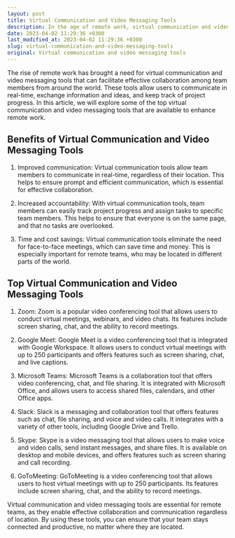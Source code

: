 ```yaml
---
layout: post
title: Virtual Communication and Video Messaging Tools
description: In the age of remote work, virtual communication and video messaging tools have become essential for effective collaboration. Read on to discover the benefits and top tools available.
date: 2023-04-02 11:29:36 +0300
last_modified_at: 2023-04-02 11:29:36 +0300
slug: virtual-communication-and-video-messaging-tools
original: Virtual communication and video messaging tools
---
```

The rise of remote work has brought a need for virtual communication and video messaging tools that can facilitate effective collaboration among team members from around the world. These tools allow users to communicate in real-time, exchange information and ideas, and keep track of project progress. In this article, we will explore some of the top virtual communication and video messaging tools that are available to enhance remote work.

## Benefits of Virtual Communication and Video Messaging Tools

1. Improved communication: Virtual communication tools allow team members to communicate in real-time, regardless of their location. This helps to ensure prompt and efficient communication, which is essential for effective collaboration.

2. Increased accountability: With virtual communication tools, team members can easily track project progress and assign tasks to specific team members. This helps to ensure that everyone is on the same page, and that no tasks are overlooked.

3. Time and cost savings: Virtual communication tools eliminate the need for face-to-face meetings, which can save time and money. This is especially important for remote teams, who may be located in different parts of the world.

## Top Virtual Communication and Video Messaging Tools

1. Zoom: Zoom is a popular video conferencing tool that allows users to conduct virtual meetings, webinars, and video chats. Its features include screen sharing, chat, and the ability to record meetings.

2. Google Meet: Google Meet is a video conferencing tool that is integrated with Google Workspace. It allows users to conduct virtual meetings with up to 250 participants and offers features such as screen sharing, chat, and live captions.

3. Microsoft Teams: Microsoft Teams is a collaboration tool that offers video conferencing, chat, and file sharing. It is integrated with Microsoft Office, and allows users to access shared files, calendars, and other Office apps.

4. Slack: Slack is a messaging and collaboration tool that offers features such as chat, file sharing, and voice and video calls. It integrates with a variety of other tools, including Google Drive and Trello.

5. Skype: Skype is a video messaging tool that allows users to make voice and video calls, send instant messages, and share files. It is available on desktop and mobile devices, and offers features such as screen sharing and call recording.

6. GoToMeeting: GoToMeeting is a video conferencing tool that allows users to host virtual meetings with up to 250 participants. Its features include screen sharing, chat, and the ability to record meetings.

Virtual communication and video messaging tools are essential for remote teams, as they enable effective collaboration and communication regardless of location. By using these tools, you can ensure that your team stays connected and productive, no matter where they are located.